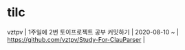 # tilc
vztpv | 1주일에 2번 토이프로젝트 공부 커밋하기 | 2020-08-10 ~ | https://github.com/vztpv/Study-For-ClauParser |
